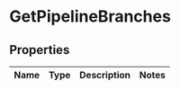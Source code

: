
# GetPipelineBranches

## Properties
Name | Type | Description | Notes
------------ | ------------- | ------------- | -------------



